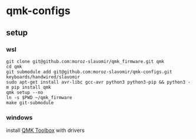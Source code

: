 # qmk-configs

## setup

### wsl
```
git clone git@github.com:moroz-slavomir/qmk_firmware.git qmk
cd qmk
git submodule add git@github.com:moroz-slavomir/qmk-configs.git keyboards/handwired/slavomir
sudo apt-get install avr-libc gcc-avr python3 python3-pip && python3 -m pip install qmk
qmk setup --no
ln -s $PWD ~/qmk_firmware
make git-submodule
```

### windows
install [QMK Toolbox](https://github.com/qmk/qmk_toolbox/releases) with drivers


